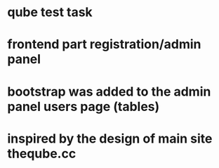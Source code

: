 # qube test task
# frontend part registration/admin panel
# bootstrap was added to the admin panel users page (tables)
# inspired by the design of main site theqube.cc
